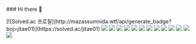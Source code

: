 <p>
  ### Hi there 👋

</p>
[![Solved.ac 프로필](http://mazassumnida.wtf/api/generate_badge?boj=jitae01)](https://solved.ac/jitae01)
<img src="https://img.shields.io/badge/pandas-150458.svg?style=for-the-badge&logo=pandas&logoColor=FFFFFF" />
<img src="https://img.shields.io/badge/numpy-013243.svg?style=for-the-badge&logo=numpy&logoColor=FFFFFF" />
<img src="https://img.shields.io/badge/tensorflow-FF6F00.svg?style=for-the-badge&logo=tensorflow&logoColor=FFFFFF" />
<img src="https://img.shields.io/badge/keras-D00000.svg?style=for-the-badge&logo=keras&logoColor=FFFFFF" />
<img src="https://img.shields.io/badge/scikitlearn-F7931E.svg?style=for-the-badge&logo=scikitlearn&logoColor=FFFFFF" />
<img src="https://img.shields.io/badge/mysql-4479A1.svg?style=for-the-badge&logo=mysql&logoColor=FFFFFF" />
<img src="https://img.shields.io/badge/git-F05032.svg?style=for-the-badge&logo=git&logoColor=FFFFFF" />

<img src="https://img.shields.io/badge/github-181717.svg?style=for-the-badge&logo=github&logoColor=FFFFFF" />
<img src="https://img.shields.io/badge/flutter-02569B.svg?style=for-the-badge&logo=flutter&logoColor=FFFFFF" />
<img src="https://img.shields.io/badge/figma-F24E1E.svg?style=for-the-badge&logo=figma&logoColor=FFFFFF" />
<img src="https://img.shields.io/badge/notion-000000.svg?style=for-the-badge&logo=notion&logoColor=FFFFFF" />
<img src="https://img.shields.io/badge/vscode-007ACC.svg?style=for-the-badge&logo=visualstudiocode&logoColor=FFFFFF" />
<img src="https://img.shields.io/badge/jupyter-F37626.svg?style=for-the-badge&logo=jupyter&logoColor=FFFFFF" />



<!--
**K1EH/K1EH** is a ✨ _special_ ✨ repository because its `README.md` (this file) appears on your GitHub profile.

Here are some ideas to get you started:

- 🔭 I’m currently working on ...
- 🌱 I’m currently learning ...
- 👯 I’m looking to collaborate on ...
- 🤔 I’m looking for help with ...
- 💬 Ask me about ...
- 📫 How to reach me: ...
- 😄 Pronouns: ...
- ⚡ Fun fact: ...
-->
